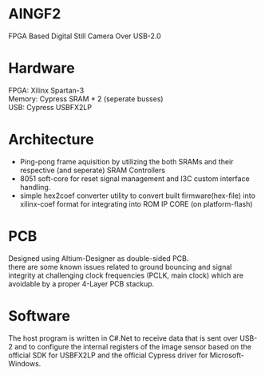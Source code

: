 # AINGF2
FPGA Based Digital Still Camera Over USB-2.0  
  
# Hardware
FPGA: Xilinx Spartan-3  
Memory: Cypress SRAM * 2 (seperate busses)  
USB: Cypress USBFX2LP  
  
# Architecture
* Ping-pong frame aquisition by utilizing the both SRAMs and their respective (and seperate) SRAM Controllers 
* 8051 soft-core for reset signal management and I3C custom interface handling.  
* simple hex2coef converter utility to convert built firmware(hex-file) into xilinx-coef format for integrating into ROM IP CORE (on platform-flash)  
  
# PCB
Designed using Altium-Designer as double-sided PCB.  
there are some known issues related to ground bouncing and signal integrity at challenging clock frequencies (PCLK, main clock) which are avoidable by a proper 4-Layer PCB stackup.  
  
# Software
The host program is written in C#.Net to receive data that is sent over USB-2 and to configure the internal registers of the image sensor based on the official SDK for USBFX2LP and the official Cypress driver for Microsoft-Windows.  

